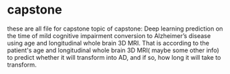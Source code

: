 # capstone
these are all file for capstone
topic of capstone: 
Deep learning prediction on the time of mild cognitive impairment conversion to Alzheimer’s disease using age and longitudinal whole brain 3D MRI. 
That is according to the patient's age and longitudinal whole brain 3D MRI( maybe some other info) to predict whether it will transform into AD, 
and if so, how long it will take to transform. 
